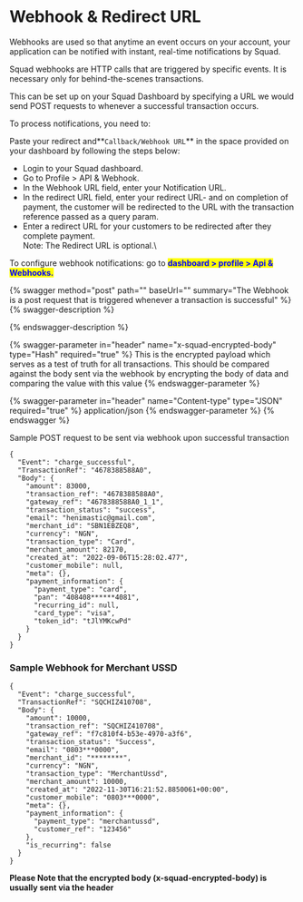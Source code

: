 # Webhook & Redirect URL

Webhooks are used so that anytime an event occurs on your account, your application can be notified with instant, real-time notifications by Squad.

Squad webhooks are HTTP calls that are triggered by specific events. It is necessary only for behind-the-scenes transactions.&#x20;

This can be set up on your Squad Dashboard by specifying a URL we would send POST requests to whenever a successful transaction occurs.&#x20;

To process notifications, you need to:

Paste your redirect and**`Callback/Webhook URL`** in the space provided on your dashboard by following the steps below:

* Login to your Squad dashboard.&#x20;
* Go to Profile > API & Webhook.
* In the Webhook URL field, enter your Notification URL.
* In the redirect URL field, enter your redirect URL- and on completion of payment, the customer will be redirected to the URL with the transaction reference passed as a query param.
* Enter a redirect URL for your customers to be redirected after they complete payment. \
  Note: The Redirect URL is optional.\


To configure webhook notifications: go to <mark style="color:blue;">**dashboard > profile > Api & Webhooks.**</mark>

{% swagger method="post" path="" baseUrl="" summary="The Webhook is a post request that is triggered whenever a transaction is successful" %}
{% swagger-description %}

{% endswagger-description %}

{% swagger-parameter in="header" name="x-squad-encrypted-body" type="Hash" required="true" %}
This is the encrypted payload which serves as a test of truth for all transactions. This should be compared against the body sent via the webhook by encrypting the body of data and comparing the value with this value
{% endswagger-parameter %}

{% swagger-parameter in="header" name="Content-type" type="JSON" required="true" %}
application/json
{% endswagger-parameter %}
{% endswagger %}

Sample POST request to be sent via webhook upon successful transaction

```
{
  "Event": "charge_successful",
  "TransactionRef": "4678388588A0",
  "Body": {
    "amount": 83000,
    "transaction_ref": "4678388588A0",
    "gateway_ref": "4678388588A0_1_1",
    "transaction_status": "success",
    "email": "henimastic@gmail.com",
    "merchant_id": "SBN1EBZEQ8",
    "currency": "NGN",
    "transaction_type": "Card",
    "merchant_amount": 82170,
    "created_at": "2022-09-06T15:28:02.477",
    "customer_mobile": null,
    "meta": {},
    "payment_information": {
      "payment_type": "card",
      "pan": "408408******4081",
      "recurring_id": null,
      "card_type": "visa",
      "token_id": "tJlYMKcwPd"
    }
  }
}
```

### Sample Webhook for Merchant USSD

```
{
  "Event": "charge_successful",
  "TransactionRef": "SQCHIZ410708",
  "Body": {
    "amount": 10000,
    "transaction_ref": "SQCHIZ410708",
    "gateway_ref": "f7c810f4-b53e-4970-a3f6",
    "transaction_status": "Success",
    "email": "0803***0000",
    "merchant_id": "********",
    "currency": "NGN",
    "transaction_type": "MerchantUssd",
    "merchant_amount": 10000,
    "created_at": "2022-11-30T16:21:52.8850061+00:00",
    "customer_mobile": "0803***0000",
    "meta": {},
    "payment_information": {
      "payment_type": "merchantussd",
      "customer_ref": "123456"
    },
    "is_recurring": false
  }
}
```

**Please Note that the encrypted body (x-squad-encrypted-body) is usually sent via the header**
